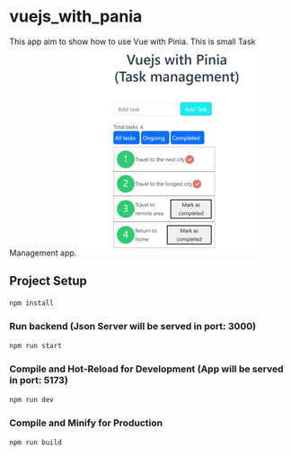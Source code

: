 # vuejs_with_pania

This app aim to show how to use Vue with Pinia. This is small Task Management app.
<img src="public/vue_pinia.jpg"> 

## Project Setup

```sh
npm install
```

### Run backend (Json Server will be served in port: 3000)

```sh
npm run start
```

### Compile and Hot-Reload for Development (App will be served in port: 5173)

```sh
npm run dev
```

### Compile and Minify for Production

```sh
npm run build
```
